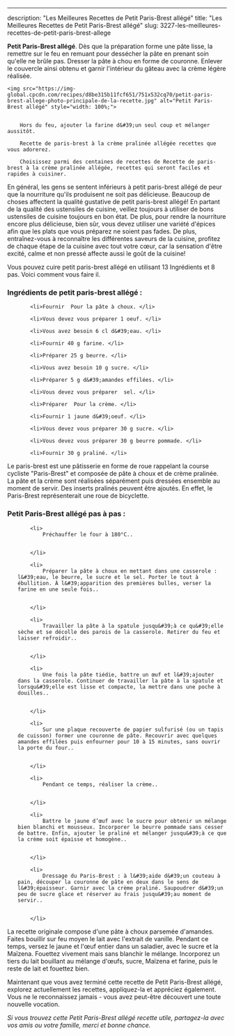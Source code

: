 ---
description: "Les Meilleures Recettes de Petit Paris-Brest allégé"
title: "Les Meilleures Recettes de Petit Paris-Brest allégé"
slug: 3227-les-meilleures-recettes-de-petit-paris-brest-allege

<p>
	<strong>Petit Paris-Brest allégé</strong>. 
	Dès que la préparation forme une pâte lisse, la remettre sur le feu en remuant pour dessécher la pâte en prenant soin qu&#39;elle ne brûle pas. Dresser la pâte à chou en forme de couronne. Enlever le couvercle ainsi obtenu et garnir l&#39;intérieur du gâteau avec la crème légère réalisée.
</p>
<p>
	
	<img src="https://img-global.cpcdn.com/recipes/d8be315b11fcf651/751x532cq70/petit-paris-brest-allege-photo-principale-de-la-recette.jpg" alt="Petit Paris-Brest allégé" style="width: 100%;">
	
	
		Hors du feu, ajouter la farine d&#39;un seul coup et mélanger aussitôt.
	
		Recette de paris-brest à la crème pralinée allégée recettes que vous adorerez.
	
		Choisissez parmi des centaines de recettes de Recette de paris-brest à la crème pralinée allégée, recettes qui seront faciles et rapides à cuisiner.
	
</p>

En général, les gens se sentent inférieurs à petit paris-brest allégé de peur que la nourriture qu'ils produisent ne soit pas délicieuse. Beaucoup de choses affectent la qualité gustative de petit paris-brest allégé! En partant de la qualité des ustensiles de cuisine, veillez toujours à utiliser de bons ustensiles de cuisine toujours en bon état. De plus, pour rendre la nourriture encore plus délicieuse, bien sûr, vous devez utiliser une variété d'épices afin que les plats que vous préparez ne soient pas fades. De plus, entraînez-vous à reconnaître les différentes saveurs de la cuisine, profitez de chaque étape de la cuisine avec tout votre cœur, car la sensation d'être excité, calme et non pressé affecte aussi le goût de la cuisine!

<!--inarticleads1-->

Vous pouvez cuire petit paris-brest allégé en utilisant 13 Ingrédients et 8 pas. Voici comment vous faire il.

<h3>Ingrédients de petit paris-brest allégé :</h3>

<ol>
	
		<li>Fournir  Pour la pâte à choux. </li>
	
		<li>Vous devez vous préparer 1 oeuf. </li>
	
		<li>Vous avez besoin 6 cl d&#39;eau. </li>
	
		<li>Fournir 40 g farine. </li>
	
		<li>Préparer 25 g beurre. </li>
	
		<li>Vous avez besoin 10 g sucre. </li>
	
		<li>Préparer 5 g d&#39;amandes effilées. </li>
	
		<li>Vous devez vous préparer  sel. </li>
	
		<li>Préparer  Pour la crème. </li>
	
		<li>Fournir 1 jaune d&#39;oeuf. </li>
	
		<li>Vous devez vous préparer 30 g sucre. </li>
	
		<li>Vous devez vous préparer 30 g beurre pommade. </li>
	
		<li>Fournir 30 g praliné. </li>
	
</ol>

Le paris-brest est une pâtisserie en forme de roue rappelant la course cycliste &#34;Paris-Brest&#34; et composée de pâte à choux et de crème pralinée. La pâte et la crème sont réalisées séparément puis dressées ensemble au moment de servir. Des inserts pralinés peuvent être ajoutés. En effet, le Paris-Brest représenterait une roue de bicyclette. 

<!--inarticleads2-->

<h3>Petit Paris-Brest allégé pas à pas :</h3>

<ol>
	
		<li>
			Préchauffer le four à 180°C..
			
			
		</li>
	
		<li>
			Préparer la pâte à choux en mettant dans une casserole : l&#39;eau, le beurre, le sucre et le sel. Porter le tout à ébullition. À l&#39;apparition des premières bulles, verser la farine en une seule fois..
			
			
		</li>
	
		<li>
			Travailler la pâte à la spatule jusqu&#39;à ce qu&#39;elle sèche et se décolle des parois de la casserole. Retirer du feu et laisser refroidir..
			
			
		</li>
	
		<li>
			Une fois la pâte tiédie, battre un œuf et l&#39;ajouter dans la casserole. Continuer de travailler la pâte à la spatule et lorsqu&#39;elle est lisse et compacte, la mettre dans une poche à douilles..
			
			
		</li>
	
		<li>
			Sur une plaque recouverte de papier sulfurisé (ou un tapis de cuisson) former une couronne de pâte. Recouvrir avec quelques amandes effilées puis enfourner pour 10 à 15 minutes, sans ouvrir la porte du four..
			
			
		</li>
	
		<li>
			Pendant ce temps, réaliser la crème..
			
			
		</li>
	
		<li>
			Battre le jaune d’œuf avec le sucre pour obtenir un mélange bien blanchi et mousseux. Incorporer le beurre pommade sans cesser de battre. Enfin, ajouter le praliné et mélanger jusqu&#39;à ce que la crème soit épaisse et homogène..
			
			
		</li>
	
		<li>
			Dressage du Paris-Brest : à l&#39;aide d&#39;un couteau à pain, découper la couronne de pâte en deux dans le sens de l&#39;épaisseur. Garnir avec la crème praliné. Saupoudrer d&#39;un peu de sucre glace et réserver au frais jusqu&#39;au moment de servir..
			
			
		</li>
	
</ol>

La recette originale compose d&#39;une pâte à choux parsemée d&#39;amandes. Faites bouillir sur feu moyen le lait avec l&#39;extrait de vanille. Pendant ce temps, versez le jaune et l&#39;œuf entier dans un saladier, avec le sucre et la Maïzena. Fouettez vivement mais sans blanchir le mélange. Incorporez un tiers du lait bouillant au mélange d&#39;œufs, sucre, Maïzena et farine, puis le reste de lait et fouettez bien. 

<!--inarticleads1-->

<p>
Maintenant que vous avez terminé cette recette de Petit Paris-Brest allégé, explorez actuellement les recettes, appliquez-la et appréciez également. Vous ne le reconnaissez jamais - vous avez peut-être découvert une toute nouvelle vocation.
</p>

<p>
<i>Si vous trouvez cette Petit Paris-Brest allégé recette utile, partagez-la avec vos amis ou votre famille, merci et bonne chance.</i>
</p>
